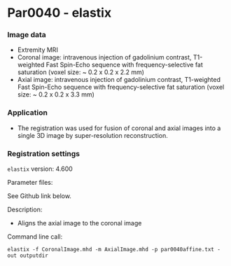 # Par0040 - elastix

###  Image data

* Extremity MRI
* Coronal image: intravenous injection of gadolinium contrast, T1-weighted Fast Spin-Echo sequence with frequency-selective fat saturation (voxel size: ~ 0.2 x 0.2 x 2.2 mm)
* Axial image: intravenous injection of gadolinium contrast, T1-weighted Fast Spin-Echo sequence with frequency-selective fat saturation (voxel size: ~ 0.2 x 0.2 x 3.3 mm)

###  Application

* The registration was used for fusion of coronal and axial images into a single 3D image by super-resolution reconstruction.

###  Registration settings

`elastix` version: 4.600

Parameter files:

See Github link below. 

Description:

* Aligns the axial image to the coronal image

Command line call:


    elastix -f CoronalImage.mhd -m AxialImage.mhd -p par0040affine.txt -out outputdir

